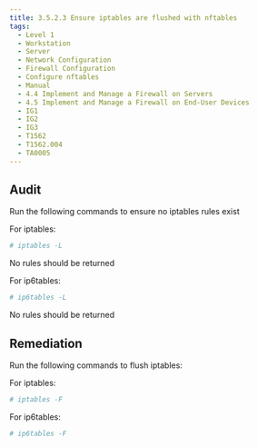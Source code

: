 ```yaml
---
title: 3.5.2.3 Ensure iptables are flushed with nftables
tags:
  - Level 1
  - Workstation
  - Server
  - Network Configuration
  - Firewall Configuration
  - Configure nftables
  - Manual
  - 4.4 Implement and Manage a Firewall on Servers
  - 4.5 Implement and Manage a Firewall on End-User Devices
  - IG1
  - IG2
  - IG3
  - T1562
  - T1562.004
  - TA0005
---
```



## Audit
Run the following commands to ensure no iptables rules exist

For iptables:
```bash
# iptables -L
```

No rules should be returned

For ip6tables:
```bash
# ip6tables -L
```

No rules should be returned

## Remediation
Run the following commands to flush iptables:

For iptables:
```bash
# iptables -F
```

For ip6tables:
```bash
# ip6tables -F
```
